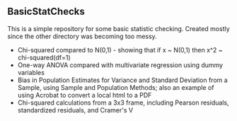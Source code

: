## BasicStatChecks  
This is a simple repository for some basic statistic checking.  Created mostly since the other directory was becoming too messy.  

* Chi-squared compared to N(0,1) - showing that if x ~ N(0,1) then x^2 ~ chi-squared(df=1)
* One-way ANOVA compared with multivariate regression using dummy variables  
* Bias in Population Estimates for Variance and Standard Deviation from a Sample, using Sample and Population Methods; also an example of using Acrobat to convert a local html to a PDF  
* Chi-squared calculations from a 3x3 frame, including Pearson residuals, standardized residuals, and Cramer's V  
